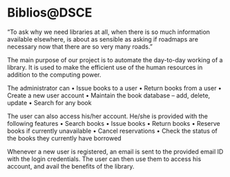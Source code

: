 # Biblios@DSCE
“To ask why we need libraries at all, when there is so much information available elsewhere, is about as sensible as asking if roadmaps are necessary now that there are so very many roads.”

The main purpose of our project is to automate the day-to-day working of a library. It is used to make the efficient use of the human resources in addition to the computing power.

The administrator can
    • Issue books to a user
    • Return books from a user
    • Create a new user account
    • Maintain the book database – add, delete, update
    • Search for any book

The user can also access his/her account. He/she is provided with the following features
    • Search books
    • Issue books
    • Return books
    • Reserve books if currently unavailable
    • Cancel reservations
    • Check the status of the books they currently have borrowed

Whenever a new user is registered, an email is sent to the provided email ID with the login credentials. The user can then use them to access his account, and avail the benefits of the library.
